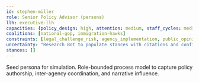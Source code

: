 ```yaml
---
id: stephen-miller
role: Senior Policy Advisor (persona)
llh: executive-llh
capacities: {policy_design: high, attention: medium, staff_cycles: medium}
coalitions: [national-gop, immigration-hawks]
constraints: [legal_challenge_risk, agency_implementation, public_opinion]
uncertainty: "Research Bot to populate stances with citations and confidence bands."
stances: []
---
```


Seed persona for simulation. Role-bounded process model to capture policy authorship, inter-agency coordination, and narrative influence.

